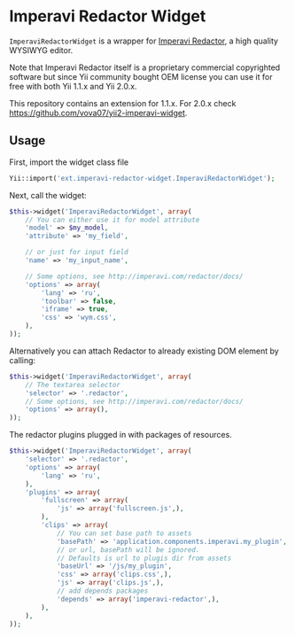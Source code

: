 Imperavi Redactor Widget
========================

`ImperaviRedactorWidget` is a wrapper for [Imperavi Redactor](http://imperavi.com/redactor/),
a high quality WYSIWYG editor.

Note that Imperavi Redactor itself is a proprietary commercial copyrighted software
but since Yii community bought OEM license you can use it for free with both Yii 1.1.x and Yii 2.0.x.

This repository contains an extension for 1.1.x. For 2.0.x check https://github.com/vova07/yii2-imperavi-widget.

Usage
-----

First, import the widget class file

```php
Yii::import('ext.imperavi-redactor-widget.ImperaviRedactorWidget');
```

Next, call the widget:

```php
$this->widget('ImperaviRedactorWidget', array(
	// You can either use it for model attribute
	'model' => $my_model,
	'attribute' => 'my_field',

	// or just for input field
	'name' => 'my_input_name',

	// Some options, see http://imperavi.com/redactor/docs/
	'options' => array(
		'lang' => 'ru',
		'toolbar' => false,
		'iframe' => true,
		'css' => 'wym.css',
	),
));
```

Alternatively you can attach Redactor to already existing DOM element by calling:

```php
$this->widget('ImperaviRedactorWidget', array(
	// The textarea selector
	'selector' => '.redactor',
	// Some options, see http://imperavi.com/redactor/docs/
	'options' => array(),
));
```

The redactor plugins plugged in with packages of resources.

```php
$this->widget('ImperaviRedactorWidget', array(
	'selector' => '.redactor',
	'options' => array(
		'lang' => 'ru',
	),
	'plugins' => array(
		'fullscreen' => array(
			'js' => array('fullscreen.js',),
		),
		'clips' => array(
			// You can set base path to assets
			'basePath' => 'application.components.imperavi.my_plugin',
			// or url, basePath will be ignored.
			// Defaults is url to plugis dir from assets
			'baseUrl' => '/js/my_plugin',
			'css' => array('clips.css',),
			'js' => array('clips.js',),
			// add depends packages
			'depends' => array('imperavi-redactor',),
		),
	),
));
```

